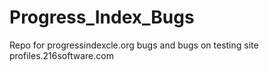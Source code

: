 # Progress_Index_Bugs
Repo for progressindexcle.org bugs and bugs on testing site profiles.216software.com
